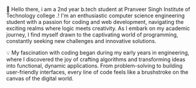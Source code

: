
👋 Hello there, i am a 2nd year b.tech student at Pranveer Singh Institute of Technology college .! I'm an enthusiastic  computer science engineering student with a passion for coding and web development, navigating the exciting realms where logic meets creativity. As I embark on my academic journey, I find myself drawn to the captivating world of programming, constantly seeking new challenges and innovative solutions.

💡 My fascination with coding began during my early years in engineering, where I discovered the joy of crafting algorithms and transforming ideas into functional, dynamic applications.  From problem-solving to building user-friendly interfaces, every line of code feels like a brushstroke on the canvas of the digital world.



